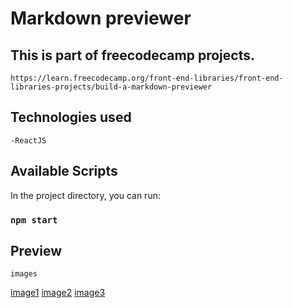 # Markdown previewer

## This is part of freecodecamp projects. 
    https://learn.freecodecamp.org/front-end-libraries/front-end-libraries-projects/build-a-markdown-previewer

## Technologies used
    -ReactJS

## Available Scripts

In the project directory, you can run:

### `npm start`

## Preview  
    images  

[image1](src/images/Captura.PNG)
[image2](src/images/Captura2.PNG)
[image3](src/images/Captura3.PNG)